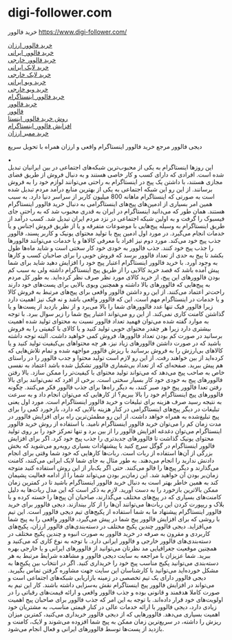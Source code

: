 # digi-follower.com
خرید فالوور
https://www.digi-follower.com/

<a href="https://www.digi-follower.com/buy-cheap-followers/">خرید فالوور ارزان</a>
<BR>
<a href="https://www.digi-follower.com/buy-iranian-followers/">خرید فالوور ایرانی</a>
<BR>
<a href="https://www.digi-follower.com/buy-foreign-followers/">خرید فالوور خارجی</a>
<BR>
<a href="https://www.digi-follower.com/buy-iranian-likes/">خرید لایک ایرانی</a>
<BR>
<a href="https://www.digi-follower.com/buy-foreign-links/">خرید لایک خارجی</a>
<BR>
<a href="https://www.digi-follower.com/buy-iranian-visits/">خرید ویو ایرانی</a>
<BR>
<a href="https://www.digi-follower.com/buy-foreign-visits/">خرید ویو خارجی</a>
<BR>
<a href="https://www.digi-follower.com/">خرید فالوور اینستاگرام</a>
<BR>
<a href="https://www.digi-follower.com/">خرید فالوور</a>
<BR>
<a href="https://www.digi-follower.com/">فالوور</a>
<BR>
<a href="https://www.digi-follower.com/">روش خرید فالوور اینستا</a>
<BR>
<a href="https://www.digi-follower.com/">افزایش فالوور اینستاگرام</a>
<BR>
<a href="https://www.digi-follower.com/buy-cheap-member/">خرید ممبر ارزان</a>
<BR>

دیجی فالوور مرجع خرید فالوور اینستاگرام واقعی و ارزان همراه با تحویل سریع

•	
این روزها اینستاگرام به یکی از محبوب‌ترین شبکه‌های اجتماعی در بین ایرانیان تبدیل شده است. افرادی که دارای کسب و کار خاصی هستند و به دنبال فروش از طریق فضای مجازی‌ هستند، با داشتن یک پیج در اینستاگرام به راحتی می‌توانند لوازم خود را به فروش برسانند. از این رو این شبکه اجتماعی به یکی از بهترین منابع درآمد مردم تبدیل شده است به صورتی که اینستاگرام ماهانه 800 میلیون کاربر از سراسر دنیا دارد. به سبب همین امر بسیاری از ادمین‌های پیج‌های اینستاگرامی به دنبال خرید فالوور اینستاگرام هستند.
همان طور که می‌دانید اینستاگرام در ایران به قدری محبوب شد که به راحتی جای فیسبوک را گرفت و به اولین شبکه اجتماعی در نزد مردم ایران تبدیل شد. کسب درآمد از طریق اینستاگرام به وسیله پیج‌هایی با موضوعات متفرقه و یا از طریق فروش اجناس و یا خدمات انجام می‌گیرد. در مورد اول ادمین پیج با تولید محتوای یونیک و کاربر پسند، فالوور جذب پیج خود می‌کند. مورد دوم نیز افراد با معرفی کالاها و یا خدمات می‌توانند فالوورها را جذب پیج خود کنند. جذب فالوور به خودی خود کار سختی است و شاید ماه‌ها طول بکشد تا پیج به حدی از تعداد فالوور برسد که فروش خوبی را برای صاحبان کسب و کارها به وجود آورد.
با خرید فالوور اینستاگرام اعتبار پیج خود را افزایش دهید شاید برای شما پیش آمده باشد که قصد خرید کالایی را از طریق پیج اینستاگرام داشته ولی به سبب کم بودن فالوورهای این پیج، از خرید کالای مورد نظر صرف نظر کرده‌اید. به طور کل مردم به پیج‌هایی که فالوورهای بالا داشته و همچنین ویوی بالایی برای پست‌های خود دارند راحت‌تر اعتماد می‌کنند. از این رو داشتن فالوور واقعی برای پیج‌های مرتبط به فروش کالا و یا خدمات در اینستاگرام مهم است.
این که فالوور واقعی باشد و نه فیک نیز اهمیت دارد زیرا فالوور فیک تنها عدد فالوورهای شما را بالا می‌برد و از نظر بازدید از پست‌ها و یا گذاشتن کامنت کاری نمی‌کند. از این رو می‌تواند اعتبار پیج شما را زیر سوال ببرد. با توجه به موارد گفته شده می‌توان فهمید تعداد فالوور نسبت به محتوای تولید شده اهمیت بیشتری دارد زیرا هر چقدر محتوای خوبی تولید کنید و یا کالای با کیفیتی را به فروش برسانید در صورت کم بودن تعداد فالوورها، فروش کمی خواهید داشت. البته توجه داشته باشید که در صورت داشتن فالوورهای زیاد نیز، هر چه محتواهای بی‌کیفیت تولید کنید و یا کالاهای بی‌ارزش را به فروش برسانید با ریزش فالوور مواجهه شده و تمام تلاش‌هایی که کرده‌اید از بین خواهند رفت.
از این رو لازم است تولید محتوا و جدب فالوور را در راستای هم پیش ببرید. صفحه‌ای که از تعداد بی‌شماری فالوور تشکیل شده باشد اعتماد به نفسی خاص به صاحب پیج می‌دهد که می‌تواند تولید محتوای با کیفیت‌تر را ممکن سازد. بالا رفتن فالوورهای پیج به خودی خود کار بسیار سختی است. برخی از افرد که نمی‌توانند برای بالا رفتن تعدا فالوور پیج خود صبر کنند، به دیگر راه‌ها برای جذب فالوور فکر می‌کنند.
چگونه فالوورهای پیج اینستاگرام خود را بالا ببریم؟ از کارهایی که می‌توان انجام داد و به سرعت به نتیجه رسید صرف هزینه برای تبلیغات و خرید فالوور اینستاگرام است. مورد اول یعنی تبلیغات در دیگر پیج‌های اینستاگرامی در کنار هزینه بالایی که دارد، بازخورد کمی را برای پیج تبلیغ‌شده به همراه خواهد داشت. از این رو مطمئن‌ترین راه برای افزایش فالوور در مدت زمان کم را می‌توان خرید فالوور اینستاگرام نامید. با استفاده از روش خرید فالوور اینستاگرام می‌توان دغدغه افزایش فالوور را از بین برد و تنها تمرکز خود را بر روی تولید محتوای یونیک گذاشت تا فالوورهای جدیدتری را جذب پیج خود کرد.
اگر برای افزایش فالوور اینستاگرام در گوگل سرچ کنید با پیشنهادات بسیاری روبه‌رو می‌شوید که بخش بزرگی از آن‌ها استفاده از ربات است. ربات‌ها کارهایی که خود شما وقتی برای انجام دادنش ندارید را انجام می‌دهند. به طور مثال به جای شما لایک ایرانی می‌کنند، کامنت می‌گذارند و دیگر پیج‌ها را فالو می‌کنند. حتی اگر یک‌بار از این روش استفاده کنید متوجه زمان‌بر بودن آن خواهید شد. این زمان‌بر بودن می‌تواند شما را از ادامه فعالیت پشیمان کند به همین خاطر بهتر است به دنبال خرید فالوور اینستاگرام باشید تا در کمترین زمان ممکن بالاترین بازخورد را به دست آورید. لازم به ذکر است که این مدل ربات‌ها به دلیل کامنت‌های بسیاری که در پیج‌های مختلف می‌گذارند، صاحبان آن پیج‌ها را خسته کرده و با بلاک و ریپورت کردن این ربات‌ها می‌توانند آن‌ها را از کار بیندازند.
دیجی فالوور برای خرید فالوور اینستاگرام پیشنهاد ما به شما استفاده از پکیج‌های تیم دیجی فالوور است. این تیم با روشی که برای افزایش فالوور پیج شما در پیش می‌گیرد، فالوور واقعی را به پیج شما می‌افزاید. دیجی فالوور چندین پکیج مختلف در دسته‌بندی‌های فالوور ارزان، پکیج‌های کاربردی و مقرون به صرفه در خرید فالوور به صورت انبوه و چندین پکیج مختلف در دسته‌بندی‌های فالوور خارجی و فالوور ایرانی دارد. با توجه به نوع کاری که می‌کنید و همچنین موقعیت جغرافیایی مد نظرتان می‌توانید از فالوورهای ایرانی و یا خارجی بهره ببرید. شما عزیزان با مراجعه به سایت دیجی فالوور و مشاهده شرایط مرتبط به هر دسته‌بندی می‌توانید پکیج مناسب پیج خود را خریداری کنید. اگر در انتخاب بین پکیج‌ها به مشکل خورده‌اید می‌توانید با کارشناسان این سایت جهت مشاوره گرفتن تماس بگیرید.
دیجی فالوور دارای یک تیم تخصصی در زمینه بازاریابی شبکه‌های اجتماعی است و می‌تواند در افزایش فالوور پیج اینستاگرام نقش به‌سزایی داشته باشند. کار این تیم به صورت کاملا هدفمند و قانونی بوده و جذب فالوور واقعی و ارائه قیمت‌های رقباتی را در اولویت‌های خود قرار داده‌اند. با توجه به این امر که جذب فالوور برای صاحبان پیج اهمیت زیادی دارد، دیجی فالوور با ارائه خدمات عالی در کنار قیمتی مناسب، به مشتریان خود اهمیت بسیاری می‌دهد. فالوورهایی که از دیجی فالوور خریداری می‌کنید، کمترین میزان ریزش را داشته، در سریع‌ترین زمان ممکن به پیج شما افزوده می‌شوند و لایک، کامنت و بازدید از پست‌ها توسط فالوورهای ایرانی و فعال انجام می‌شود.

